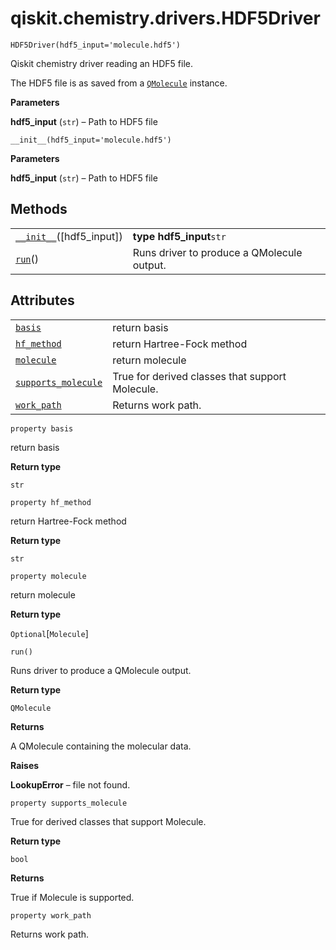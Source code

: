 <span id="qiskit-chemistry-drivers-hdf5driver" />

# qiskit.chemistry.drivers.HDF5Driver



`HDF5Driver(hdf5_input='molecule.hdf5')`

Qiskit chemistry driver reading an HDF5 file.

The HDF5 file is as saved from a [`QMolecule`](qiskit.chemistry.QMolecule#qiskit.chemistry.QMolecule "qiskit.chemistry.QMolecule") instance.

**Parameters**

**hdf5\_input** (`str`) – Path to HDF5 file



`__init__(hdf5_input='molecule.hdf5')`

**Parameters**

**hdf5\_input** (`str`) – Path to HDF5 file

## Methods

|                                                                                                                            |                                            |
| -------------------------------------------------------------------------------------------------------------------------- | ------------------------------------------ |
| [`__init__`](#qiskit.chemistry.drivers.HDF5Driver.__init__ "qiskit.chemistry.drivers.HDF5Driver.__init__")(\[hdf5\_input]) | **type hdf5\_input**`str`                  |
| [`run`](#qiskit.chemistry.drivers.HDF5Driver.run "qiskit.chemistry.drivers.HDF5Driver.run")()                              | Runs driver to produce a QMolecule output. |

## Attributes

|                                                                                                                                       |                                                 |
| ------------------------------------------------------------------------------------------------------------------------------------- | ----------------------------------------------- |
| [`basis`](#qiskit.chemistry.drivers.HDF5Driver.basis "qiskit.chemistry.drivers.HDF5Driver.basis")                                     | return basis                                    |
| [`hf_method`](#qiskit.chemistry.drivers.HDF5Driver.hf_method "qiskit.chemistry.drivers.HDF5Driver.hf_method")                         | return Hartree-Fock method                      |
| [`molecule`](#qiskit.chemistry.drivers.HDF5Driver.molecule "qiskit.chemistry.drivers.HDF5Driver.molecule")                            | return molecule                                 |
| [`supports_molecule`](#qiskit.chemistry.drivers.HDF5Driver.supports_molecule "qiskit.chemistry.drivers.HDF5Driver.supports_molecule") | True for derived classes that support Molecule. |
| [`work_path`](#qiskit.chemistry.drivers.HDF5Driver.work_path "qiskit.chemistry.drivers.HDF5Driver.work_path")                         | Returns work path.                              |



`property basis`

return basis

**Return type**

`str`



`property hf_method`

return Hartree-Fock method

**Return type**

`str`



`property molecule`

return molecule

**Return type**

`Optional`\[`Molecule`]



`run()`

Runs driver to produce a QMolecule output.

**Return type**

`QMolecule`

**Returns**

A QMolecule containing the molecular data.

**Raises**

**LookupError** – file not found.



`property supports_molecule`

True for derived classes that support Molecule.

**Return type**

`bool`

**Returns**

True if Molecule is supported.



`property work_path`

Returns work path.
